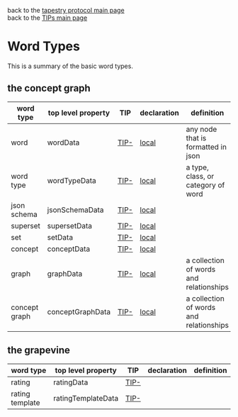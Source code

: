 back to the [tapestry protocol main page](https://github.com/wds4/tapestry-protocol/blob/main/README.md) </br>
back to the [TIPs main page](..)

Word Types
=====

This is a summary of the basic word types.

## the concept graph

| word type | top level property | TIP | declaration | definition |
| ----- | ----- | ----- | ----- | ----- |
| word | wordData | [TIP-]() | [local](https://github.com/wds4/tapestry-protocol/blob/main/wordTypes/word/declaration.md) | any node that is formatted in json |
| word type | wordTypeData | [TIP-]() | [local](https://github.com/wds4/tapestry-protocol/blob/main/wordTypes/wordType/declaration.md) | a type, class, or category of word |
| json schema | jsonSchemaData | [TIP-]() | [local](https://github.com/wds4/tapestry-protocol/blob/main/wordTypes/jsonSchema/declaration.md) | |
| superset | supersetData | [TIP-]() | [local](https://github.com/wds4/tapestry-protocol/blob/main/wordTypes/superset/declaration.md) | | 
| set | setData | [TIP-]() | [local](https://github.com/wds4/tapestry-protocol/blob/main/wordTypes/set/declaration.md) | |
| concept | conceptData | [TIP-]() | [local](https://github.com/wds4/tapestry-protocol/blob/main/wordTypes/concept/declaration.md) | |
| graph | graphData | [TIP-]() | [local](https://github.com/wds4/tapestry-protocol/blob/main/wordTypes/graph/declaration.md) | a collection of words and relationships |
| concept graph | conceptGraphData | [TIP-]() | [local](https://github.com/wds4/tapestry-protocol/blob/main/wordTypes/conceptGraph/declaration.md) | a collection of words and relationships |

## the grapevine

| word type | top level property | TIP | declaration | definition |
| ----- | ----- | ----- | ----- | ----- |
| rating | ratingData | [TIP-]() | | |
| rating template | ratingTemplateData | [TIP-]() | | |


